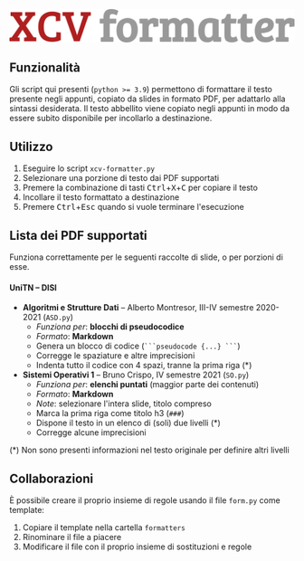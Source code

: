 ![XCV.png](XCV.png)


## Funzionalità

Gli script qui presenti (`python >= 3.9`) permettono di formattare il testo presente negli appunti, copiato da slides in formato PDF, per adattarlo alla sintassi desiderata.
Il testo abbellito viene copiato negli appunti in modo da essere subito disponibile per incollarlo a destinazione.


## Utilizzo

1. Eseguire lo script `xcv-formatter.py`
2. Selezionare una porzione di testo dai PDF supportati
3. Premere la combinazione di tasti <kbd>Ctrl</kbd>+<kbd>X</kbd>+<kbd>C</kbd> per copiare il testo
4. Incollare il testo formattato a destinazione
5. Premere <kbd>Ctrl</kbd>+<kbd>Esc</kbd> quando si vuole terminare l'esecuzione


## Lista dei PDF supportati

Funziona correttamente per le seguenti raccolte di slide, o per porzioni di esse.

#### UniTN – DISI

- **Algoritmi e Strutture Dati** – Alberto Montresor, III-IV semestre 2020-2021 (`ASD.py`)
  - *Funziona per*: **blocchi di pseudocodice**
  - *Formato*: **Markdown**
  - Genera un blocco di codice (`` ```pseudocode {...} ``` ``)
  - Corregge le spaziature e altre imprecisioni
  - Indenta tutto il codice con 4 spazi, tranne la prima riga (*)
- **Sistemi Operativi 1** – Bruno Crispo, IV semestre 2021 (`SO.py`)
  - *Funziona per*: **elenchi puntati** (maggior parte dei contenuti)
  - *Formato*: **Markdown**
  - *Note*: selezionare l'intera slide, titolo compreso
  - Marca la prima riga come titolo h3 (`###`)
  - Dispone il testo in un elenco di (soli) due livelli (*)
  - Corregge alcune imprecisioni

(*) Non sono presenti informazioni nel testo originale per definire altri livelli


## Collaborazioni

È possibile creare il proprio insieme di regole usando il file `form.py` come template:
1. Copiare il template nella cartella `formatters`
2. Rinominare il file a piacere
3. Modificare il file con il proprio insieme di sostituzioni e regole
